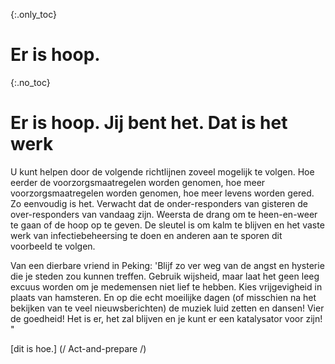 {:.only_toc} 
 # Er is hoop. 

 {:.no_toc} 
 # Er is hoop. Jij bent het. Dat is het werk 

 U kunt helpen door de volgende richtlijnen zoveel mogelijk te volgen. Hoe eerder de voorzorgsmaatregelen worden genomen, hoe meer voorzorgsmaatregelen worden genomen, hoe meer levens worden gered. Zo eenvoudig is het. Verwacht dat de onder-responders van gisteren de over-responders van vandaag zijn. Weersta de drang om te heen-en-weer te gaan of de hoop op te geven. De sleutel is om kalm te blijven en het vaste werk van infectiebeheersing te doen en anderen aan te sporen dit voorbeeld te volgen. 

Van een dierbare vriend in Peking: 'Blijf zo ver weg van de angst en hysterie die je steden zou kunnen treffen. Gebruik wijsheid, maar laat het geen leeg excuus worden om je medemensen niet lief te hebben. Kies vrijgevigheid in plaats van hamsteren. En op die echt moeilijke dagen (of misschien na het bekijken van te veel nieuwsberichten) de muziek luid zetten en dansen! Vier de goedheid! Het is er, het zal blijven en je kunt er een katalysator voor zijn! " 

 [dit is hoe.] (/ Act-and-prepare /) 
